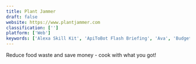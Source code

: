 ```yaml
---
title: Plant Jammer
draft: false 
website: https://www.plantjammer.com
classification: ['']
platform: ['Web']
keywords: ['Alexa Skill Kit', 'ApiToBot Flash Briefing', 'Ava', 'Budget Meal Planner', 'Cookfood', 'Dollar Lean Club', 'EchoSim', 'FoodCache', 'Imperfect Produce', 'Nextdoorganics', 'PixFood', 'Slice', 'Subcast', 'Tasty the Cookbook', 'Teeny Recipes', 'Tender', 'Thrive Market', 'Wonky Vegetables']
---
```

Reduce food waste and save money - cook with what you got!